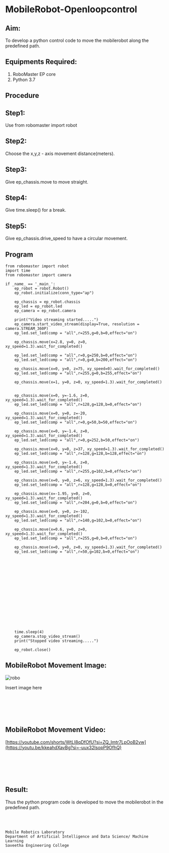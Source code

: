 # MobileRobot-Openloopcontrol
## Aim:

To develop a python control code to move the mobilerobot along the predefined path.

## Equipments Required:
1. RoboMaster EP core
2. Python 3.7

## Procedure
## Step1:
Use from robomaster import robot

## Step2:
Choose the x,y,z - axis movement distance(meters).

## Step3:
Give ep_chassis.move to move straight.

## Step4:
Give time.sleep() for a break.

## Step5:
Give ep_chassis.drive_speed to have a circular movement.

## Program
```
from robomaster import robot
import time
from robomaster import camera

if _name_ == '_main_':
    ep_robot = robot.Robot()
    ep_robot.initialize(conn_type="ap")

    ep_chassis = ep_robot.chassis
    ep_led = ep_robot.led
    ep_camera = ep_robot.camera

    print("Video streaming started.....")
    ep_camera.start_video_stream(display=True, resolution = camera.STREAM_360P)
    ep_led.set_led(comp = "all",r=255,g=0,b=0,effect="on")

    ep_chassis.move(x=2.8, y=0, z=0, xy_speed=1.3).wait_for_completed()

    ep_led.set_led(comp = "all",r=0,g=250,b=0,effect="on")
    ep_led.set_led(comp = "all",r=0,g=0,b=200,effect="on")

    ep_chassis.move(x=0, y=0, z=75, xy_speed=0).wait_for_completed()
    ep_led.set_led(comp = "all",r=255,g=0,b=255,effect="on")

    ep_chassis.move(x=1, y=0, z=0, xy_speed=1.3).wait_for_completed()

    
    ep_chassis.move(x=0, y=-1.6, z=0, xy_speed=1.3).wait_for_completed()
    ep_led.set_led(comp = "all",r=128,g=128,b=0,effect="on")

    ep_chassis.move(x=0, y=0, z=-20, xy_speed=1.3).wait_for_completed()
    ep_led.set_led(comp = "all",r=0,g=50,b=50,effect="on")

    ep_chassis.move(x=0, y=-1.4, z=0, xy_speed=1.3).wait_for_completed()
    ep_led.set_led(comp = "all",r=0,g=252,b=50,effect="on")

    ep_chassis.move(x=0, y=0, z=37, xy_speed=1.3).wait_for_completed()
    ep_led.set_led(comp = "all",r=128,g=128,b=128,effect="on")

    ep_chassis.move(x=0, y=-1.4, z=0, xy_speed=1.3).wait_for_completed()
    ep_led.set_led(comp = "all",r=255,g=102,b=0,effect="on")

    ep_chassis.move(x=0, y=0, z=6, xy_speed=1.3).wait_for_completed()
    ep_led.set_led(comp = "all",r=128,g=128,b=0,effect="on")

    ep_chassis.move(x=-1.95, y=0, z=0, xy_speed=1.3).wait_for_completed()
    ep_led.set_led(comp = "all",r=204,g=0,b=0,effect="on")

    ep_chassis.move(x=0, y=0, z=-102, xy_speed=1.3).wait_for_completed()
    ep_led.set_led(comp = "all",r=140,g=102,b=0,effect="on")

    ep_chassis.move(x=0.6, y=0, z=0, xy_speed=1.3).wait_for_completed()
    ep_led.set_led(comp = "all",r=255,g=0,b=0,effect="on")

    ep_chassis.move(x=0, y=0, z=0, xy_speed=1.3).wait_for_completed()
    ep_led.set_led(comp = "all",r=50,g=102,b=0,effect="on")








    
    
    






    time.sleep(4)
    ep_camera.stop_video_stream()
    print("Stopped video streaming.....")

    ep_robot.close()

```

## MobileRobot Movement Image:

![robo](./img/robomaster.png)

Insert image here


<br/>
<br/>
<br/>
<br/>

## MobileRobot Movement Video:

[https://youtube.com/shorts/WtLI8qDfOfU?si=ZQ_Imtr7LpOoB2vw](https://youtu.be/kkeahdXavBg?si=-uux32lsopP9OfhQ)

<br/>
<br/>
<br/>
<br/>

## Result:
Thus the python program code is developed to move the mobilerobot in the predefined path.


<br/>
<br/>

```
Mobile Robotics Laboratory
Department of Artificial Intelligence and Data Science/ Machine Learning
Saveetha Engineering College
```
